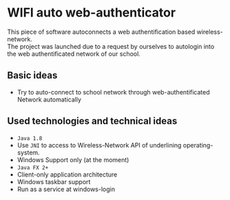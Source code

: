 WIFI auto web-authenticator
===========================

This piece of software autoconnects a web authentification based wireless-network.  
The project was launched due to a request by ourselves to autologin into the web authentificated network of our school.


## Basic ideas 
 - Try to auto-connect to school network through web-authentificated Network automatically


## Used technologies and technical ideas
 - `Java 1.8`
 - Use `JNI` to access to Wireless-Network API of underlining operating-system.
 - Windows Support only (at the moment)
 - `Java FX 2+`
 - Client-only application architecture
 - Windows taskbar support
 - Run as a service at windows-login
